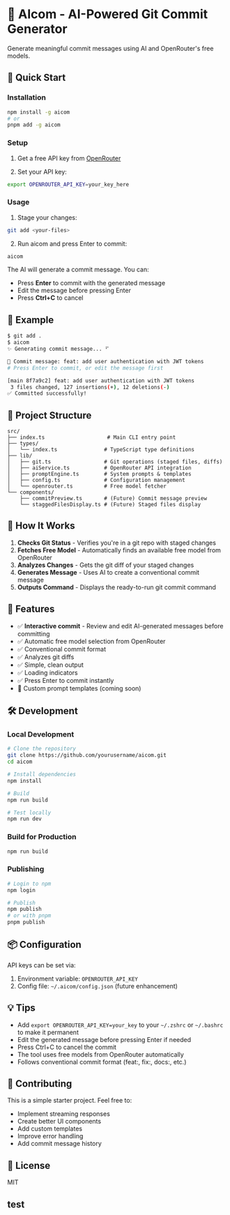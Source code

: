 # 🤖 AIcom - AI-Powered Git Commit Generator

Generate meaningful commit messages using AI and OpenRouter's free models.

## 🚀 Quick Start

### Installation

```bash
npm install -g aicom
# or
pnpm add -g aicom
```

### Setup

1. Get a free API key from [OpenRouter](https://openrouter.ai/keys)

2. Set your API key:

```bash
export OPENROUTER_API_KEY=your_key_here
```

### Usage

1. Stage your changes:

```bash
git add <your-files>
```

2. Run aicom and press Enter to commit:

```bash
aicom
```

The AI will generate a commit message. You can:
- Press **Enter** to commit with the generated message
- Edit the message before pressing Enter
- Press **Ctrl+C** to cancel

## 📝 Example

```bash
$ git add .
$ aicom
✨ Generating commit message... ⠋

📝 Commit message: feat: add user authentication with JWT tokens
# Press Enter to commit, or edit the message first

[main 8f7a9c2] feat: add user authentication with JWT tokens
 3 files changed, 127 insertions(+), 12 deletions(-)
✅ Committed successfully!
```

## 📁 Project Structure

```
src/
├── index.ts                    # Main CLI entry point
├── types/
│   └── index.ts               # TypeScript type definitions
├── lib/
│   ├── git.ts                 # Git operations (staged files, diffs)
│   ├── aiService.ts           # OpenRouter API integration
│   ├── promptEngine.ts        # System prompts & templates
│   ├── config.ts              # Configuration management
│   └── openrouter.ts          # Free model fetcher
└── components/
    ├── commitPreview.ts       # (Future) Commit message preview
    └── staggedFilesDisplay.ts # (Future) Staged files display
```

## 🎯 How It Works

1. **Checks Git Status** - Verifies you're in a git repo with staged changes
2. **Fetches Free Model** - Automatically finds an available free model from OpenRouter
3. **Analyzes Changes** - Gets the git diff of your staged changes
4. **Generates Message** - Uses AI to create a conventional commit message
5. **Outputs Command** - Displays the ready-to-run git commit command

## 🔧 Features

- ✅ **Interactive commit** - Review and edit AI-generated messages before committing
- ✅ Automatic free model selection from OpenRouter
- ✅ Conventional commit format
- ✅ Analyzes git diffs
- ✅ Simple, clean output
- ✅ Loading indicators
- ✅ Press Enter to commit instantly
- 🚧 Custom prompt templates (coming soon)

## 🛠️ Development

### Local Development

```bash
# Clone the repository
git clone https://github.com/yourusername/aicom.git
cd aicom

# Install dependencies
npm install

# Build
npm run build

# Test locally
npm run dev
```

### Build for Production

```bash
npm run build
```

### Publishing

```bash
# Login to npm
npm login

# Publish
npm publish
# or with pnpm
pnpm publish
```

## 📦 Configuration

API keys can be set via:

1. Environment variable: `OPENROUTER_API_KEY`
2. Config file: `~/.aicom/config.json` (future enhancement)

## 💡 Tips

- Add `export OPENROUTER_API_KEY=your_key` to your `~/.zshrc` or `~/.bashrc` to make it permanent
- Edit the generated message before pressing Enter if needed
- Press Ctrl+C to cancel the commit
- The tool uses free models from OpenRouter automatically
- Follows conventional commit format (feat:, fix:, docs:, etc.)

## 🤝 Contributing

This is a simple starter project. Feel free to:

- Implement streaming responses
- Create better UI components
- Add custom templates
- Improve error handling
- Add commit message history

## 📄 License

MIT


## test
